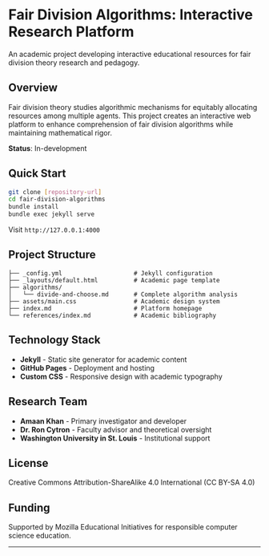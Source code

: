 # Fair Division Algorithms: Interactive Research Platform

An academic project developing interactive educational resources for fair division theory research and pedagogy.

## Overview

Fair division theory studies algorithmic mechanisms for equitably allocating resources among multiple agents. This project creates an interactive web platform to enhance comprehension of fair division algorithms while maintaining mathematical rigor.

**Status**: In-development

## Quick Start

```bash
git clone [repository-url]
cd fair-division-algorithms
bundle install
bundle exec jekyll serve
```

Visit `http://127.0.0.1:4000`

## Project Structure

```
├── _config.yml                    # Jekyll configuration
├── _layouts/default.html          # Academic page template
├── algorithms/
│   └── divide-and-choose.md       # Complete algorithm analysis
├── assets/main.css                # Academic design system
├── index.md                       # Platform homepage
└── references/index.md            # Academic bibliography
```

## Technology Stack

- **Jekyll** - Static site generator for academic content
- **GitHub Pages** - Deployment and hosting
- **Custom CSS** - Responsive design with academic typography

## Research Team

- **Amaan Khan** - Primary investigator and developer
- **Dr. Ron Cytron** - Faculty advisor and theoretical oversight
- **Washington University in St. Louis** - Institutional support

## License

Creative Commons Attribution-ShareAlike 4.0 International (CC BY-SA 4.0)

## Funding

Supported by Mozilla Educational Initiatives for responsible computer science education.

---
